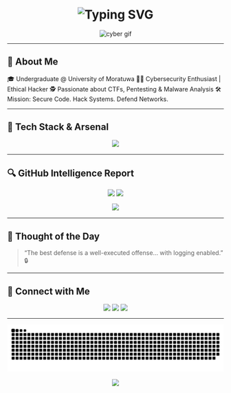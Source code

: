 <h1 align="center">
  <img src="https://readme-typing-svg.herokuapp.com?font=Fira+Code&size=26&pause=1000&center=true&width=435&lines=I'm+Nirmal+K+Bandara.;Cybersecurity+Engineer,.;in+the+Making+%F0%9F%9A%80;Protector+of+Data+%F0%9F%94%91" alt="Typing SVG" />
</h1>

<p align="center">
  <img src="https://media.giphy.com/media/hpXdHPfFI5wTABdDx9/giphy.gif" width="300" alt="cyber gif"/>
</p>

---

## 🧠 About Me
🎓 Undergraduate @ University of Moratuwa
🧑‍💻 Cybersecurity Enthusiast | Ethical Hacker
🕵️ Passionate about CTFs, Pentesting & Malware Analysis
🛠 Mission: Secure Code. Hack Systems. Defend Networks.

---

## 🧰 Tech Stack & Arsenal

<p align="center">
  <img src="https://skillicons.dev/icons?i=linux,bash,python,c,java,git,vscode,wireshark" />
</p>

---

## 🔍 GitHub Intelligence Report

<p align="center">
  <img src="https://github-readme-stats.vercel.app/api?username=nirmalkbandara&show_icons=true&theme=tokyonight&hide_border=true" width="47%"/>
  <img src="https://github-readme-streak-stats.herokuapp.com?user=nirmalkbandara&theme=tokyonight&hide_border=true" width="47%"/>
</p>

<p align="center">
  <img src="https://github-readme-stats.vercel.app/api/top-langs/?username=nirmalkbandara&layout=compact&theme=tokyonight&hide_border=true" width="47%" />
</p>

---

## 💭 Thought of the Day

> “The best defense is a well-executed offense... with logging enabled.” 🔒

---

## 🔗 Connect with Me

<p align="center">
  <a href="mailto:nirmalkbandara@gmail.com"><img src="https://img.shields.io/badge/Gmail-red?style=for-the-badge&logo=gmail&logoColor=white"/></a>
  <a href="https://linkedin.com/in/nirmalkbandara"><img src="https://img.shields.io/badge/LinkedIn-blue?style=for-the-badge&logo=linkedin&logoColor=white"/></a>
  <a href="https://instagram.com/nirmalkbandara"><img src="https://img.shields.io/badge/Instagram-pink?style=for-the-badge&logo=instagram&logoColor=white"/></a>
</p>

---

<p align="center">
  <img src="https://raw.githubusercontent.com/Platane/snk/output/github-contribution-grid-snake.svg" alt="snake gif" />
</p>

<p align="center">
  <img src="https://capsule-render.vercel.app/api?type=waving&height=140&section=footer&color=gradient" />
</p>
